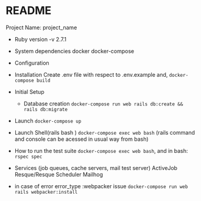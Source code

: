 # README
Project Name: project_name

* Ruby version
  -v 2.7.1

* System dependencies
    docker
    docker-compose

* Configuration

* Installation
  Create .env file with respect to .env.example and,
  ```docker-compose build```

* Initial Setup
  * Database creation
      ```docker-compose run web rails db:create && rails db:migrate```

* Launch
    ```docker-compose up```

* Launch Shell(rails bash )
    ```docker-compose exec web bash``` (rails command and console can be acessed in usual way from bash)

* How to run the test suite
    ```docker-compose exec web bash```, and in bash: ```rspec spec```

* Services (job queues, cache servers, mail test server)
    ActiveJob
    Resque/Resque Scheduler
    Mailhog

* in case of error
    error_type :webpacker issue
    ```docker-compose run web rails webpacker:install```